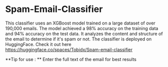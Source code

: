 # Spam-Email-Classifier

This classifier uses an XGBoost model trained on a large dataset of over 190,000 emails. The model achieved a 98% accuracy on the training data and 94% accuracy on the test data. It analyzes the content and structure of the email to determine if it's spam or not. The classifier is deployed on HuggingFace. Check it out here https://huggingface.co/spaces/Tobidx/Spam-email-classifier

**Tip for use : ** 
Enter the full text of the email for best results
